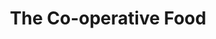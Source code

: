 ---
title: "The Co-operative Food"
url: /bradford/the-co-operative-food-royd-street/
shop: supermarket
---